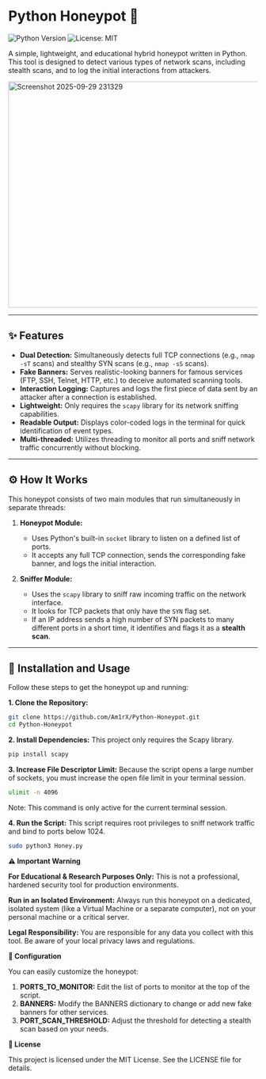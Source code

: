 # Python Honeypot 🍯

![Python Version](https://img.shields.io/badge/python-3.8%2B-blue)
![License: MIT](https://img.shields.io/badge/License-MIT-yellow.svg)

A simple, lightweight, and educational hybrid honeypot written in Python. This tool is designed to detect various types of network scans, including stealth scans, and to log the initial interactions from attackers.

<img width="737" height="457" alt="Screenshot 2025-09-29 231329" src="https://github.com/user-attachments/assets/36300ba3-2818-45f1-a287-ee2cd12c9907" />


---

## ✨ Features

- **Dual Detection:** Simultaneously detects full TCP connections (e.g., `nmap -sT` scans) and stealthy SYN scans (e.g., `nmap -sS` scans).
- **Fake Banners:** Serves realistic-looking banners for famous services (FTP, SSH, Telnet, HTTP, etc.) to deceive automated scanning tools.
- **Interaction Logging:** Captures and logs the first piece of data sent by an attacker after a connection is established.
- **Lightweight:** Only requires the `scapy` library for its network sniffing capabilities.
- **Readable Output:** Displays color-coded logs in the terminal for quick identification of event types.
- **Multi-threaded:** Utilizes threading to monitor all ports and sniff network traffic concurrently without blocking.

---

## ⚙️ How It Works

This honeypot consists of two main modules that run simultaneously in separate threads:

1.  **Honeypot Module:**
    - Uses Python's built-in `socket` library to listen on a defined list of ports.
    - It accepts any full TCP connection, sends the corresponding fake banner, and logs the initial interaction.

2.  **Sniffer Module:**
    - Uses the `scapy` library to sniff raw incoming traffic on the network interface.
    - It looks for TCP packets that only have the `SYN` flag set.
    - If an IP address sends a high number of SYN packets to many different ports in a short time, it identifies and flags it as a **stealth scan**.

---

## 🚀 Installation and Usage

Follow these steps to get the honeypot up and running:

**1. Clone the Repository:**
```bash
git clone https://github.com/Am1rX/Python-Honeypot.git
cd Python-Honeypot
```

**2. Install Dependencies:**
This project only requires the Scapy library.
```bash
pip install scapy
```

**3. Increase File Descriptor Limit:**
Because the script opens a large number of sockets, you must increase the open file limit in your terminal session.
```bash
ulimit -n 4096
```
Note: This command is only active for the current terminal session.

**4. Run the Script:**
This script requires root privileges to sniff network traffic and bind to ports below 1024.
```bash
sudo python3 Honey.py
```

**⚠️ Important Warning**

**For Educational & Research Purposes Only:** This is not a professional, hardened security tool for production environments.

**Run in an Isolated Environment:** Always run this honeypot on a dedicated, isolated system (like a Virtual Machine or a separate computer), not on your personal machine or a critical server.

**Legal Responsibility:** You are responsible for any data you collect with this tool. Be aware of your local privacy laws and regulations.

**🔧 Configuration**

You can easily customize the honeypot:

1. **PORTS_TO_MONITOR:** Edit the list of ports to monitor at the top of the script.
2. **BANNERS:** Modify the BANNERS dictionary to change or add new fake banners for other services.
3. **PORT_SCAN_THRESHOLD:** Adjust the threshold for detecting a stealth scan based on your needs.

**📄 License**

This project is licensed under the MIT License. See the LICENSE file for details.
